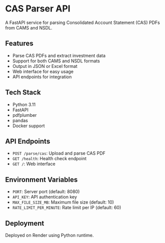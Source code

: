 # CAS Parser API

A FastAPI service for parsing Consolidated Account Statement (CAS) PDFs from CAMS and NSDL.

## Features
- Parse CAS PDFs and extract investment data
- Support for both CAMS and NSDL formats
- Output in JSON or Excel format
- Web interface for easy usage
- API endpoints for integration

## Tech Stack
- Python 3.11
- FastAPI
- pdfplumber
- pandas
- Docker support

## API Endpoints
- `POST /parse/cas`: Upload and parse CAS PDF
- `GET /health`: Health check endpoint
- `GET /`: Web interface

## Environment Variables
- `PORT`: Server port (default: 8080)
- `API_KEY`: API authentication key
- `MAX_FILE_SIZE_MB`: Maximum file size (default: 10)
- `RATE_LIMIT_PER_MINUTE`: Rate limit per IP (default: 60)

## Deployment
Deployed on Render using Python runtime.
